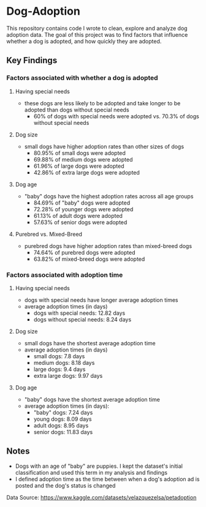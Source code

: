 # Dog-Adoption
This repository contains code I wrote to clean, explore and analyze dog adoption data. The goal of this project was to find factors that influence whether a dog is adopted, and how quickly they are adopted.

## Key Findings
### Factors associated with whether a dog is adopted 

1. Having special needs
   * these dogs are less likely to be adopted and take longer to be adopted than dogs without special needs
     * 60% of dogs with special needs were adopted vs. 70.3% of dogs without special needs


2. Dog size
   * small dogs have higher adoption rates than other sizes of dogs
     * 80.95% of small dogs were adopted
     * 69.88% of medium dogs were adopted
     * 61.96% of large dogs were adopted
     * 42.86% of extra large dogs were adopted


3. Dog age
   * "baby" dogs have the highest adoption rates across all age groups
     *   84.69% of "baby" dogs were adopted
     *   72.28% of younger dogs were adopted
     *   61.13% of adult dogs were adopted
     *   57.63% of senior dogs were adopted


4. Purebred vs. Mixed-Breed
   * purebred dogs have higher adoption rates than mixed-breed dogs
     * 74.64% of purebred dogs were adopted
     * 63.82% of mixed-breed dogs were adopted
    
  

### Factors associated with adoption time

1. Having special needs
   * dogs with special needs have longer average adoption times
   * average adoption times (in days)
     * dogs with special needs: 12.82 days
     * dogs without special needs: 8.24 days


2. Dog size
   * small dogs have the shortest average adoption time
   * average adoption times (in days)
     * small dogs: 7.8 days
     * medium dogs: 8.18 days
     * large dogs: 9.4 days
     * extra large dogs: 9.97 days


3. Dog age
   * "baby" dogs have the shortest average adoption time
   * average adoption times (in days): 
     * "baby" dogs: 7.24 days
     * young dogs: 8.09 days
     * adult dogs: 8.95 days
     * senior dogs: 11.83 days



## Notes
- Dogs with an age of "baby" are puppies. I kept the dataset's initial classification and used this term in my analysis and findings
- I defined adoption time as the time between when a dog's adoption ad is posted and the dog's status is changed

Data Source: https://www.kaggle.com/datasets/velazquezelsa/petadoption
